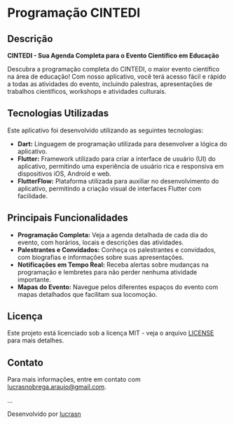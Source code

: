 # Programação CINTEDI

## Descrição

**CINTEDI - Sua Agenda Completa para o Evento Científico em Educação**

Descubra a programação completa do CINTEDI, o maior evento científico na área de educação! Com nosso aplicativo, você terá acesso fácil e rápido a todas as atividades do evento, incluindo palestras, apresentações de trabalhos científicos, workshops e atividades culturais.

## Tecnologias Utilizadas

Este aplicativo foi desenvolvido utilizando as seguintes tecnologias:

- **Dart:** Linguagem de programação utilizada para desenvolver a lógica do aplicativo.
- **Flutter:** Framework utilizado para criar a interface de usuário (UI) do aplicativo, permitindo uma experiência de usuário rica e responsiva em dispositivos iOS, Android e web.
- **FlutterFlow:** Plataforma utilizada para auxiliar no desenvolvimento do aplicativo, permitindo a criação visual de interfaces Flutter com facilidade.

## Principais Funcionalidades

- **Programação Completa:** Veja a agenda detalhada de cada dia do evento, com horários, locais e descrições das atividades.
- **Palestrantes e Convidados:** Conheça os palestrantes e convidados, com biografias e informações sobre suas apresentações.
- **Notificações em Tempo Real:** Receba alertas sobre mudanças na programação e lembretes para não perder nenhuma atividade importante.
- **Mapas do Evento:** Navegue pelos diferentes espaços do evento com mapas detalhados que facilitam sua locomoção.

## Licença

Este projeto está licenciado sob a licença MIT - veja o arquivo [LICENSE](LICENSE) para mais detalhes.

## Contato

Para mais informações, entre em contato com [lucrasnobrega.araujo@gmail.com](mailto:lucrasnobrega.araujo@gmail.com).

...

Desenvolvido por [lucrasn](https://github.com/seu-usuario)
